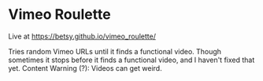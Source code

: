 # Vimeo Roulette
Live at https://betsy.github.io/vimeo_roulette/

Tries random Vimeo URLs until it finds a functional video.
Though sometimes it stops before it finds a functional video, and I haven't fixed that yet.
Content Warning (?): Videos can get weird.
